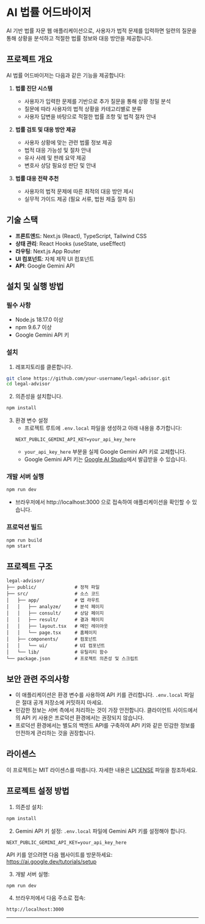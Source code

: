 # AI 법률 어드바이저

AI 기반 법률 자문 웹 애플리케이션으로, 사용자가 법적 문제를 입력하면 일련의 질문을 통해 상황을 분석하고 적절한 법률 정보와 대응 방안을 제공합니다.

## 프로젝트 개요

AI 법률 어드바이저는 다음과 같은 기능을 제공합니다:

1. **법률 진단 시스템**
   - 사용자가 입력한 문제를 기반으로 추가 질문을 통해 상황 정밀 분석
   - 질문에 따라 사용자의 법적 상황을 카테고리별로 분류
   - 사용자 답변을 바탕으로 적절한 법률 조항 및 법적 절차 안내

2. **법률 검토 및 대응 방안 제공**
   - 사용자 상황에 맞는 관련 법률 정보 제공
   - 법적 대응 가능성 및 절차 안내
   - 유사 사례 및 판례 요약 제공
   - 변호사 상담 필요성 판단 및 안내

3. **법률 대응 전략 추천**
   - 사용자의 법적 문제에 따른 최적의 대응 방안 제시
   - 실무적 가이드 제공 (필요 서류, 법원 제출 절차 등)

## 기술 스택

- **프론트엔드**: Next.js (React), TypeScript, Tailwind CSS
- **상태 관리**: React Hooks (useState, useEffect)
- **라우팅**: Next.js App Router
- **UI 컴포넌트**: 자체 제작 UI 컴포넌트
- **API**: Google Gemini API

## 설치 및 실행 방법

### 필수 사항

- Node.js 18.17.0 이상
- npm 9.6.7 이상
- Google Gemini API 키

### 설치

1. 레포지토리를 클론합니다.
```bash
git clone https://github.com/your-username/legal-advisor.git
cd legal-advisor
```

2. 의존성을 설치합니다.
```bash
npm install
```

3. 환경 변수 설정
   - 프로젝트 루트에 `.env.local` 파일을 생성하고 아래 내용을 추가합니다:
   ```
   NEXT_PUBLIC_GEMINI_API_KEY=your_api_key_here
   ```
   - `your_api_key_here` 부분을 실제 Google Gemini API 키로 교체합니다.
   - Google Gemini API 키는 [Google AI Studio](https://ai.google.dev/)에서 발급받을 수 있습니다.

### 개발 서버 실행

```bash
npm run dev
```
- 브라우저에서 http://localhost:3000 으로 접속하여 애플리케이션을 확인할 수 있습니다.

### 프로덕션 빌드

```bash
npm run build
npm start
```

## 프로젝트 구조

```
legal-advisor/
├── public/              # 정적 파일
├── src/                 # 소스 코드
│   ├── app/             # 앱 라우트
│   │   ├── analyze/     # 분석 페이지
│   │   ├── consult/     # 상담 페이지
│   │   ├── result/      # 결과 페이지
│   │   ├── layout.tsx   # 메인 레이아웃
│   │   └── page.tsx     # 홈페이지
│   ├── components/      # 컴포넌트
│   │   └── ui/          # UI 컴포넌트
│   └── lib/             # 유틸리티 함수
└── package.json         # 프로젝트 의존성 및 스크립트
```

## 보안 관련 주의사항

- 이 애플리케이션은 환경 변수를 사용하여 API 키를 관리합니다. `.env.local` 파일은 절대 공개 저장소에 커밋하지 마세요.
- 민감한 정보는 서버 측에서 처리하는 것이 가장 안전합니다. 클라이언트 사이드에서의 API 키 사용은 프로덕션 환경에서는 권장되지 않습니다.
- 프로덕션 환경에서는 별도의 백엔드 API를 구축하여 API 키와 같은 민감한 정보를 안전하게 관리하는 것을 권장합니다.

## 라이센스

이 프로젝트는 MIT 라이센스를 따릅니다. 자세한 내용은 [LICENSE](LICENSE) 파일을 참조하세요.

## 프로젝트 설정 방법

1. 의존성 설치:
```bash
npm install
```

2. Gemini API 키 설정:
`.env.local` 파일에 Gemini API 키를 설정해야 합니다. 
```
NEXT_PUBLIC_GEMINI_API_KEY=your_api_key_here
```
API 키를 얻으려면 다음 웹사이트를 방문하세요: https://ai.google.dev/tutorials/setup

3. 개발 서버 실행:
```bash
npm run dev
```

4. 브라우저에서 다음 주소로 접속:
```
http://localhost:3000
```

---
